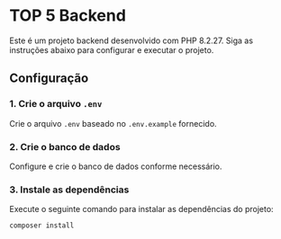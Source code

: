 # TOP 5 Backend

Este é um projeto backend desenvolvido com PHP 8.2.27. Siga as instruções abaixo para configurar e executar o projeto.

## Configuração

### 1. Crie o arquivo `.env`

Crie o arquivo `.env` baseado no `.env.example` fornecido.

### 2. Crie o banco de dados

Configure e crie o banco de dados conforme necessário.

### 3. Instale as dependências

Execute o seguinte comando para instalar as dependências do projeto:

```bash
composer install
